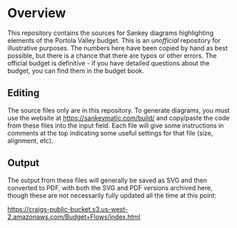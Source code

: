 Overview
========

This repository contains the sources for Sankey diagrams highlighting elements of the Portola Valley budget. This is an *unofficial* repository for illustrative purposes.  The numbers here have been copied by hand as best possible, but there is a chance that there are typos or other errors.  The official budget is definitive - if you have detailed questions about the budget, you can find them in the budget book.

Editing
-------

The source files only are in this repository. To generate diagrams, you must use the website at https://sankeymatic.com/build/ and copy/paste the code from these files into the input field.  Each file will give some instructions in comments at the top indicating some useful settings for that file (size, alignment, etc).

Output
------

The output from these files will generally be saved as SVG and then converted to PDF, with both the SVG and PDF versions archived here, though these are not necessarily fully updated all the time at this point:

https://craigs-public-bucket.s3.us-west-2.amazonaws.com/Budget+Flows/index.html

